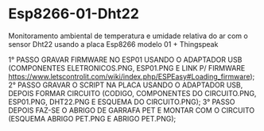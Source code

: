 # Esp8266-01-Dht22
Monitoramento ambiental de temperatura e umidade relativa do ar com o sensor Dht22 usando a placa Esp8266 modelo 01 + Thingspeak


1° PASSO
GRAVAR FIRMWARE NO ESP01 USANDO O ADAPTADOR USB (COMPONENTES ELETRONICOS.PNG, ESP01.PNG E LINK P/ FIRMWARE https://www.letscontrolit.com/wiki/index.php/ESPEasy#Loading_firmware);
2° PASSO 
GRAVAR O SCRIPT NA PLACA USANDO O ADAPTADOR USB, DEPOIS FORMAR CIRCUITO (CODIGO, COMPONENTES DO CIRCUITO.PNG, ESP01.PNG, DHT22.PNG E ESQUEMA DO CIRCUITO.PNG);
3° PASSO 
DEPOIS FAZ-SE O ABRIGO DE GARRAFA PET E MONTAR COM O CIRCUITO (ESQUEMA ABRIGO PET.PNG E ABRIGO PET.PNG);
